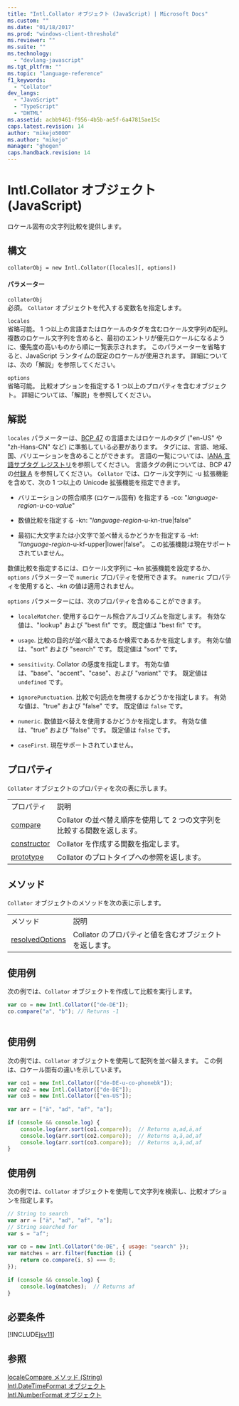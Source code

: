 ```yaml
---
title: "Intl.Collator オブジェクト (JavaScript) | Microsoft Docs"
ms.custom: ""
ms.date: "01/18/2017"
ms.prod: "windows-client-threshold"
ms.reviewer: ""
ms.suite: ""
ms.technology: 
  - "devlang-javascript"
ms.tgt_pltfrm: ""
ms.topic: "language-reference"
f1_keywords: 
  - "Collator"
dev_langs: 
  - "JavaScript"
  - "TypeScript"
  - "DHTML"
ms.assetid: acbb9461-f956-4b5b-ae5f-6a47815ae15c
caps.latest.revision: 14
author: "mikejo5000"
ms.author: "mikejo"
manager: "ghogen"
caps.handback.revision: 14
---
```

# Intl.Collator オブジェクト (JavaScript)
ロケール固有の文字列比較を提供します。  
  
## 構文  
  
```  
collatorObj = new Intl.Collator([locales][, options])  
```  
  
#### パラメーター  
 `collatorObj`  
 必須。  `Collator` オブジェクトを代入する変数名を指定します。  
  
 `locales`  
 省略可能。  1 つ以上の言語またはロケールのタグを含むロケール文字列の配列。  複数のロケール文字列を含めると、最初のエントリが優先ロケールになるように、優先度の高いものから順に一覧表示されます。  このパラメーターを省略すると、JavaScript ランタイムの既定のロケールが使用されます。  詳細については、次の「解説」を参照してください。  
  
 `options`  
 省略可能。  比較オプションを指定する 1 つ以上のプロパティを含むオブジェクト。  詳細については、「解説」を参照してください。  
  
## 解説  
 `locales` パラメーターは、[BCP 47](http://tools.ietf.org/html/rfc5646) の言語またはロケールのタグ \("en\-US" や "zh\-Hans\-CN" など\) に準拠している必要があります。  タグには、言語、地域、国、バリエーションを含めることができます。  言語の一覧については、[IANA 言語サブタグ レジストリ](http://go.microsoft.com/fwlink/p/?linkid=227303)を参照してください。  言語タグの例については、BCP 47 の[付録 A](http://tools.ietf.org/html/rfc5646#appendix-A) を参照してください。  `Collator` では、ロケール文字列に \-u 拡張機能を含めて、次の 1 つ以上の Unicode 拡張機能を指定できます。  
  
-   バリエーションの照合順序 \(ロケール固有\) を指定する \-co: "*language*\-*region*\-u\-co\-*value*"  
  
-   数値比較を指定する \-kn: "*language*\-*region*\-u\-kn\-true&#124;false"  
  
-   最初に大文字または小文字で並べ替えるかどうかを指定する –kf: "*language*\-*region*\-u\-kf\-upper&#124;lower&#124;false"。  この拡張機能は現在サポートされていません。  
  
 数値比較を指定するには、ロケール文字列に –kn 拡張機能を設定するか、`options` パラメーターで `numeric` プロパティを使用できます。  `numeric` プロパティを使用すると、–kn の値は適用されません。  
  
 `options` パラメーターには、次のプロパティを含めることができます。  
  
-   `localeMatcher`.  使用するロケール照合アルゴリズムを指定します。  有効な値は、"lookup" および "best fit" です。  既定値は "best fit" です。  
  
-   `usage`.  比較の目的が並べ替えであるか検索であるかを指定します。  有効な値は、"sort" および "search" です。  既定値は "sort" です。  
  
-   `sensitivity`.  Collator の感度を指定します。  有効な値は、"base"、"accent"、"case"、および "variant" です。  既定値は `undefined` です。  
  
-   `ignorePunctuation`.  比較で句読点を無視するかどうかを指定します。  有効な値は、"true" および "false" です。  既定値は `false` です。  
  
-   `numeric`.  数値並べ替えを使用するかどうかを指定します。  有効な値は、"true" および "false" です。  既定値は `false` です。  
  
-   `caseFirst`.  現在サポートされていません。  
  
## プロパティ  
 `Collator` オブジェクトのプロパティを次の表に示します。  
  
|||  
|-|-|  
|プロパティ|説明|  
|[compare](../../javascript/reference/compare-property-intl-collator.md)|Collator の並べ替え順序を使用して 2 つの文字列を比較する関数を返します。|  
|[constructor](../../javascript/reference/constructor-property-intl-collator.md)|Collator を作成する関数を指定します。|  
|[prototype](../../javascript/reference/prototype-property-intl-collator.md)|Collator のプロトタイプへの参照を返します。|  
  
## メソッド  
 `Collator` オブジェクトのメソッドを次の表に示します。  
  
|||  
|-|-|  
|メソッド|説明|  
|[resolvedOptions](../../javascript/reference/resolvedoptions-method-intl-collator.md)|Collator のプロパティと値を含むオブジェクトを返します。|  
  
## 使用例  
 次の例では、`Collator` オブジェクトを作成して比較を実行します。  
  
```javascript  
var co = new Intl.Collator(["de-DE"]);  
co.compare("a", "b"); // Returns -1  
  
```  
  
## 使用例  
 次の例では、`Collator` オブジェクトを使用して配列を並べ替えます。  この例は、ロケール固有の違いを示しています。  
  
```javascript  
var co1 = new Intl.Collator(["de-DE-u-co-phonebk"]);  
var co2 = new Intl.Collator(["de-DE"]);  
var co3 = new Intl.Collator(["en-US"]);  
  
var arr = ["ä", "ad", "af", "a"];  
  
if (console && console.log) {  
    console.log(arr.sort(co1.compare));  // Returns a,ad,ä,af  
    console.log(arr.sort(co2.compare));  // Returns a,ä,ad,af  
    console.log(arr.sort(co3.compare));  // Returns a,ä,ad,af  
}  
```  
  
## 使用例  
 次の例では、`Collator` オブジェクトを使用して文字列を検索し、比較オプションを指定します。  
  
```javascript  
// String to search  
var arr = ["ä", "ad", "af", "a"];  
// String searched for  
var s = "af";  
  
var co = new Intl.Collator("de-DE", { usage: "search" });  
var matches = arr.filter(function (i) {  
    return co.compare(i, s) === 0;  
});  
  
if (console && console.log) {  
    console.log(matches);  // Returns af  
}  
```  
  
## 必要条件  
 [!INCLUDE[jsv11](../../javascript/reference/includes/jsv11-md.md)]  
  
## 参照  
 [localeCompare メソッド \(String\)](../../javascript/reference/localecompare-method-string-javascript.md)   
 [Intl.DateTimeFormat オブジェクト](../../javascript/reference/intl-datetimeformat-object-javascript.md)   
 [Intl.NumberFormat オブジェクト](../../javascript/reference/intl-numberformat-object-javascript.md)